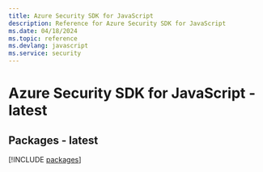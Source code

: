 ```yaml
---
title: Azure Security SDK for JavaScript
description: Reference for Azure Security SDK for JavaScript
ms.date: 04/18/2024
ms.topic: reference
ms.devlang: javascript
ms.service: security
---
```

# Azure Security SDK for JavaScript - latest
## Packages - latest
[!INCLUDE [packages](security-index.md)]